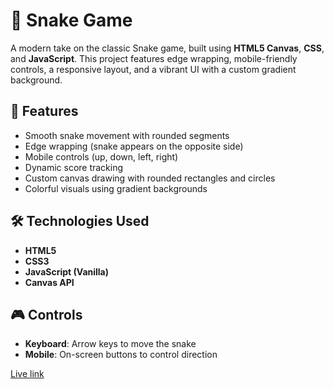 # 🐍 Snake Game

A modern take on the classic Snake game, built using **HTML5 Canvas**, **CSS**, and **JavaScript**. This project features edge wrapping, mobile-friendly controls, a responsive layout, and a vibrant UI with a custom gradient background.

## 🚀 Features

- Smooth snake movement with rounded segments
- Edge wrapping (snake appears on the opposite side)
- Mobile controls (up, down, left, right)
- Dynamic score tracking
- Custom canvas drawing with rounded rectangles and circles
- Colorful visuals using gradient backgrounds

## 🛠️ Technologies Used

- **HTML5**
- **CSS3**
- **JavaScript (Vanilla)**
- **Canvas API**

## 🎮 Controls

- **Keyboard**: Arrow keys to move the snake  
- **Mobile**: On-screen buttons to control direction

[Live link](https://suryassnakegame.netlify.app)
